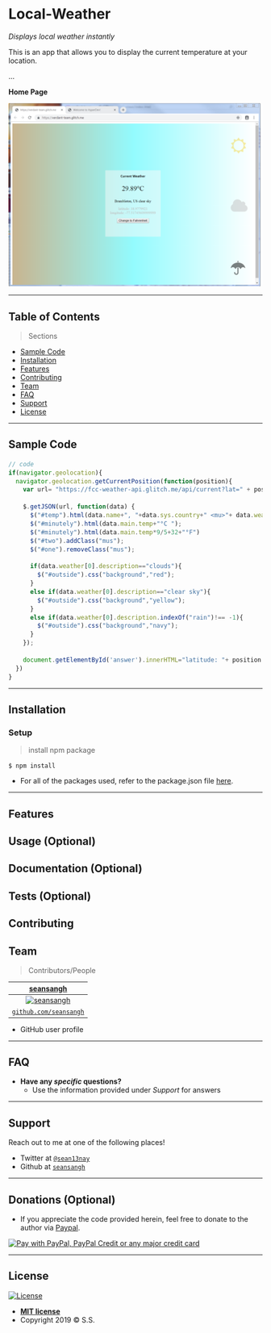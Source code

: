 # Local-Weather

*Displays local weather instantly*

This is an app that allows you to display the current temperature at your location.


...

**Home Page**

<img src="/Weather.PNG" title="home page" alt="home page" width="500px">



---


## Table of Contents 

> Sections
- [Sample Code](#Sample_Code)
- [Installation](#installation)
- [Features](#features)
- [Contributing](#contributing)
- [Team](#team)
- [FAQ](#faq)
- [Support](#support)
- [License](#license)


---

## Sample Code

```javascript
// code
if(navigator.geolocation){
  navigator.geolocation.getCurrentPosition(function(position){ 
    var url= "https://fcc-weather-api.glitch.me/api/current?lat=" + position.coords.latitude + "&lon=" + position.coords.longitude;
      
    $.getJSON(url, function(data) {
      $("#temp").html(data.name+", "+data.sys.country+" <mu>"+ data.weather[0].description+"</mu>");
      $("#minutely").html(data.main.temp+"°C ");
      $("#minutely").html(data.main.temp*9/5+32+"°F")
      $("#two").addClass("mus");
      $("#one").removeClass("mus");        
          
      if(data.weather[0].description=="clouds"){
        $("#outside").css("background","red");   
      }
      else if(data.weather[0].description=="clear sky"){
        $("#outside").css("background","yellow");
      }
      else if(data.weather[0].description.indexOf("rain")!== -1){
        $("#outside").css("background","navy");   
      }
    });   
      
    document.getElementById('answer').innerHTML="latitude: "+ position.coords.latitude+"<br>longitude: "+position.coords.longitude;
  })
}

```

---

## Installation


### Setup


>  install npm package

```shell
$ npm install
```

- For all of the packages used, refer to the package.json file [here](/package.json).

---

## Features
## Usage (Optional)
## Documentation (Optional)
## Tests (Optional)
## Contributing
## Team

> Contributors/People

| [**seansangh**](https://github.com/seansangh) |
| :---: |
| [![seansangh](https://avatars0.githubusercontent.com/u/45724640?v=3&s=200)](https://github.com/seansangh)    |
| [`github.com/seansangh`](https://github.com/seansangh) | 

-  GitHub user profile

---

## FAQ

- **Have any *specific* questions?**
    - Use the information provided under *Support* for answers

---

## Support

Reach out to me at one of the following places!

- Twitter at [`@sean13nay`](https://twitter.com/sean13nay?lang=en)
- Github at [`seansangh`](https://github.com/seansangh)

---

## Donations (Optional)

- If you appreciate the code provided herein, feel free to donate to the author via [Paypal](https://www.paypal.com/cgi-bin/webscr?cmd=_s-xclick&hosted_button_id=4VED5H2K8Z4TU&source=url).

[<img src="https://www.paypalobjects.com/webstatic/en_US/i/buttons/cc-badges-ppppcmcvdam.png" alt="Pay with PayPal, PayPal Credit or any major credit card" />](https://www.paypal.com/cgi-bin/webscr?cmd=_s-xclick&hosted_button_id=4VED5H2K8Z4TU&source=url)

---

## License

[![License](http://img.shields.io/:license-mit-blue.svg?style=flat-square)](http://badges.mit-license.org)

- **[MIT license](http://opensource.org/licenses/mit-license.php)**
- Copyright 2019 © <a>S.S.</a>
